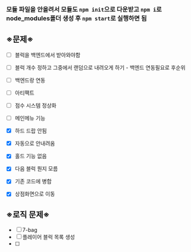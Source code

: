### 모듈 파일을 안올려서 모듈도 `npm init`으로 다운받고 `npm i`로 node_modules폴더 생성 후 `npm start`로 실행하면 됨


## ※문제※

- [ ] 블럭을 백엔드에서 받아와야함

- [ ] 블럭 개수 정하고 그중에서 랜덤으로 내려오게 하기 - 백엔드 연동필요로 후순위

- [ ] 백엔드랑 연동

- [ ] 아티팩트

- [ ] 점수 시스템 정상화

- [ ] 메인메뉴 기능

- [X] 하드 드랍 안됨

- [X] 자동으로 안내려옴

- [X] 홀드 기능 없음

- [X] 다음 블럭 뭔지 모름
  
- [X] 기존 코드에 병합

- [X] 상점화면으로 이동



## ※로직 문제※

- [ ] 7-bag
- [ ] 플레이어 블럭 목록 생성
- [ ] 
